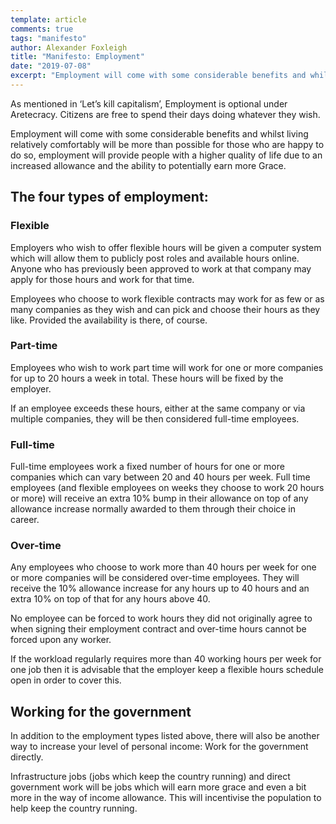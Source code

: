 ```yaml
---
template: article 
comments: true 
tags: "manifesto"
author: Alexander Foxleigh
title: "Manifesto: Employment"
date: "2019-07-08"
excerpt: "Employment will come with some considerable benefits and whilst living relatively comfortably will be more than possible for those who are happy to do so, employment will provide people with a higher quality of life due to an increased allowance and the ability to potentially earn more Grace."
---
```


As mentioned in ‘Let’s kill capitalism’, Employment is optional under Aretecracy. Citizens are free to spend their days doing whatever they wish.

Employment will come with some considerable benefits and whilst living relatively comfortably will be more than possible for those who are happy to do so, employment will provide people with a higher quality of life due to an increased allowance and the ability to potentially earn more Grace.

## The four types of employment:

### Flexible

Employers who wish to offer flexible hours will be given a computer system which will allow them to publicly post roles and available hours online. Anyone who has previously been approved to work at that company may apply for those hours and work for that time.

Employees who choose to work flexible contracts may work for as few or as many companies as they wish and can pick and choose their hours as they like. Provided the availability is there, of course.

### Part-time

Employees who wish to work part time will work for one or more companies for up to 20 hours a week in total. These hours will be fixed by the employer.

If an employee exceeds these hours, either at the same company or via multiple companies, they will be then considered full-time employees.

### Full-time

Full-time employees work a fixed number of hours for one or more companies which can vary between 20 and 40 hours per week. Full time employees (and flexible employees on weeks they choose to work 20 hours or more) will receive an extra 10% bump in their allowance on top of any allowance increase normally awarded to them through their choice in career.

### Over-time

Any employees who choose to work more than 40 hours per week for one or more companies will be considered over-time employees. They will receive the 10% allowance increase for any hours up to 40 hours and an extra 10% on top of that for any hours above 40.

No employee can be forced to work hours they did not originally agree to when signing their employment contract and over-time hours cannot be forced upon any worker.

If the workload regularly requires more than 40 working hours per week for one job then it is advisable that the employer keep a flexible hours schedule open in order to cover this.

 

## Working for the government

In addition to the employment types listed above, there will also be another way to increase your level of personal income: Work for the government directly.

Infrastructure jobs (jobs which keep the country running) and direct government work will be jobs which will earn more grace and even a bit more in the way of income allowance. This will incentivise the population to help keep the country running.